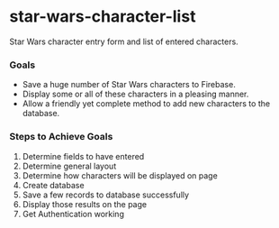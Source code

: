 # star-wars-character-list
Star Wars character entry form and list of entered characters.

### Goals

* Save a huge number of Star Wars characters to Firebase.
* Display some or all of these characters in a pleasing manner.
* Allow a friendly yet complete method to add new characters to the database.

### Steps to Achieve Goals

1. Determine fields to have entered
1. Determine general layout
1. Determine how characters will be displayed on page
1. Create database
2. Save a few records to database successfully
3. Display those results on the page
4. Get Authentication working
